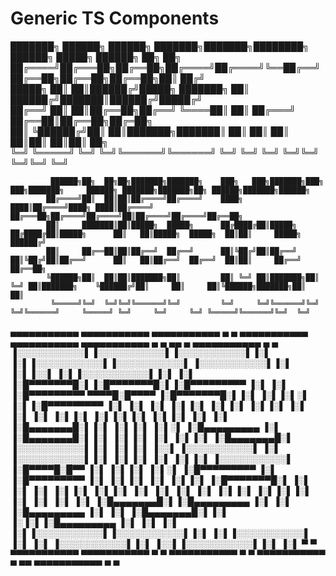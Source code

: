 # Generic TS Components

███████╗ ██████╗ ██████╗ ███████╗███████╗████████╗ ██████╗ █████╗ ██████╗ ██╗ ██╗  
██╔════╝██╔═══██╗██╔══██╗██╔════╝██╔════╝╚══██╔══╝ ██╔══██╗██╔══██╗██╔══██╗██║ ██╔╝  
█████╗ ██║ ██║██████╔╝█████╗ ███████╗ ██║ ██████╔╝███████║██████╔╝█████╔╝  
██╔══╝ ██║ ██║██╔══██╗██╔══╝ ╚════██║ ██║ ██╔═══╝ ██╔══██║██╔══██╗██╔═██╗  
██║ ╚██████╔╝██║ ██║███████╗███████║ ██║ ██║ ██║ ██║██║ ██║██║ ██╗  
╚═╝ ╚═════╝ ╚═╝ ╚═╝╚══════╝╚══════╝ ╚═╝ ╚═╝ ╚═╝ ╚═╝╚═╝ ╚═╝╚═╝ ╚═╝

             ██████╗██╗  ██╗██╗███████╗███████╗    ███╗   ███╗███████╗███╗   ███╗███████╗     ██████╗ ███████╗███████╗██╗ ██████╗███████╗██████╗
            ██╔════╝██║  ██║██║██╔════╝██╔════╝    ████╗ ████║██╔════╝████╗ ████║██╔════╝    ██╔═══██╗██╔════╝██╔════╝██║██╔════╝██╔════╝██╔══██╗
            ██║     ███████║██║█████╗  █████╗      ██╔████╔██║█████╗  ██╔████╔██║█████╗      ██║   ██║█████╗  █████╗  ██║██║     █████╗  ██████╔╝
            ██║     ██╔══██║██║██╔══╝  ██╔══╝      ██║╚██╔╝██║██╔══╝  ██║╚██╔╝██║██╔══╝      ██║   ██║██╔══╝  ██╔══╝  ██║██║     ██╔══╝  ██╔══██╗
            ╚██████╗██║  ██║██║███████╗██║         ██║ ╚═╝ ██║███████╗██║ ╚═╝ ██║███████╗    ╚██████╔╝██║     ██║     ██║╚██████╗███████╗██║  ██║
             ╚═════╝╚═╝  ╚═╝╚═╝╚══════╝╚═╝         ╚═╝     ╚═╝╚══════╝╚═╝     ╚═╝╚══════╝     ╚═════╝ ╚═╝     ╚═╝     ╚═╝ ╚═════╝╚══════╝╚═╝  ╚═╝

▄▄▄▄▄▄▄▄▄▄▄ ▄▄▄▄▄▄▄▄▄▄▄ ▄▄▄▄▄▄▄▄▄▄▄ ▄ ▄ ▄▄▄▄▄▄▄▄▄▄▄ ▄▄▄▄▄▄▄▄▄▄▄ ▄▄▄▄▄▄▄▄▄▄▄ ▄ ▄ ▄▄ ▄ ▄▄▄▄▄▄▄▄▄▄▄ ▄ ▄
▐░░░░░░░░░░░▌▐░░░░░░░░░░░▌▐░░░░░░░░░░░▌▐░▌ ▐░▌▐░░░░░░░░░░░▌▐░░░░░░░░░░░▌ ▐░░░░░░░░░░░▌▐░▌ ▐░▌▐░░▌ ▐░▌▐░░░░░░░░░░░▌▐░▌ ▐░▌
▐░█▀▀▀▀▀▀▀█░▌▐░█▀▀▀▀▀▀▀█░▌▐░█▀▀▀▀▀▀▀▀▀ ▐░▌ ▐░▌ ▐░█▀▀▀▀▀▀▀▀▀ ▀▀▀▀█░█▀▀▀▀ ▐░█▀▀▀▀▀▀▀█░▌▐░▌ ▐░▌▐░▌░▌ ▐░▌▐░█▀▀▀▀▀▀▀▀▀ ▐░▌ ▐░▌
▐░▌ ▐░▌▐░▌ ▐░▌▐░▌ ▐░▌▐░▌ ▐░▌ ▐░▌ ▐░▌ ▐░▌▐░▌ ▐░▌▐░▌▐░▌ ▐░▌▐░▌ ▐░▌ ▐░▌
▐░█▄▄▄▄▄▄▄█░▌▐░▌ ▐░▌▐░▌ ▐░▌░▌ ▐░█▄▄▄▄▄▄▄▄▄ ▐░▌ ▐░█▄▄▄▄▄▄▄█░▌▐░▌ ▐░▌▐░▌ ▐░▌ ▐░▌▐░▌ ▐░█▄▄▄▄▄▄▄█░▌
▐░░░░░░░░░░░▌▐░▌ ▐░▌▐░▌ ▐░░▌ ▐░░░░░░░░░░░▌ ▐░▌ ▐░░░░░░░░░░░▌▐░▌ ▐░▌▐░▌ ▐░▌ ▐░▌▐░▌ ▐░░░░░░░░░░░▌
▐░█▀▀▀▀█░█▀▀ ▐░▌ ▐░▌▐░▌ ▐░▌░▌ ▐░█▀▀▀▀▀▀▀▀▀ ▐░▌ ▐░█▀▀▀▀▀▀▀▀▀ ▐░▌ ▐░▌▐░▌ ▐░▌ ▐░▌▐░▌ ▐░█▀▀▀▀▀▀▀█░▌
▐░▌ ▐░▌ ▐░▌ ▐░▌▐░▌ ▐░▌▐░▌ ▐░▌ ▐░▌ ▐░▌ ▐░▌ ▐░▌▐░▌ ▐░▌▐░▌▐░▌ ▐░▌ ▐░▌
▐░▌ ▐░▌ ▐░█▄▄▄▄▄▄▄█░▌▐░█▄▄▄▄▄▄▄▄▄ ▐░▌ ▐░▌ ▐░█▄▄▄▄▄▄▄▄▄ ▐░▌ ▐░▌ ▐░█▄▄▄▄▄▄▄█░▌▐░▌ ▐░▐░▌▐░█▄▄▄▄▄▄▄▄▄ ▐░▌ ▐░▌
▐░▌ ▐░▌▐░░░░░░░░░░░▌▐░░░░░░░░░░░▌▐░▌ ▐░▌▐░░░░░░░░░░░▌ ▐░▌ ▐░▌ ▐░░░░░░░░░░░▌▐░▌ ▐░░▌▐░░░░░░░░░░░▌▐░▌ ▐░▌
▀ ▀ ▀▀▀▀▀▀▀▀▀▀▀ ▀▀▀▀▀▀▀▀▀▀▀ ▀ ▀ ▀▀▀▀▀▀▀▀▀▀▀ ▀ ▀ ▀▀▀▀▀▀▀▀▀▀▀ ▀ ▀▀ ▀▀▀▀▀▀▀▀▀▀▀ ▀ ▀
